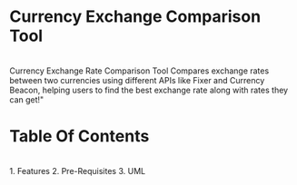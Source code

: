 # Currency Exchange Comparison Tool
<br>
Currency Exchange Rate Comparison Tool Compares exchange rates between two currencies using different APIs like Fixer and Currency Beacon, helping users to find the best exchange rate along with rates they can get!"

# Table Of Contents
<br>
1. Features
2. Pre-Requisites
3. UML 